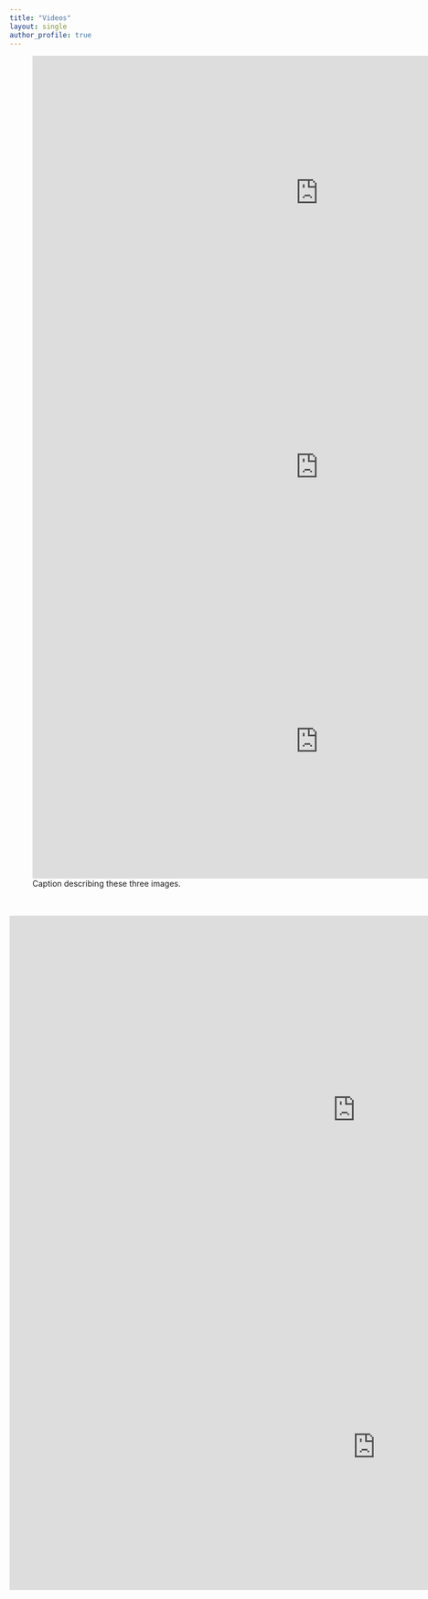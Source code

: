 ```yaml
---
title: "Videos"
layout: single
author_profile: true 
---
```


<figure class="third">
<iframe width="1000" height="480" src="https://www.youtube.com/embed/y7yeKW_ifg8" frameborder="0" allow="accelerometer; autoplay; encrypted-media; gyroscope; picture-in-picture" allowfullscreen></iframe>
<iframe width="1000" height="480" src="https://www.youtube.com/embed/dNd-Qt8c_sI" frameborder="0" allow="accelerometer; autoplay; encrypted-media; gyroscope; picture-in-picture" allowfullscreen></iframe>
<iframe width="1000" height="480" src="https://www.youtube.com/embed/dojO4zEL9sg" frameborder="0" allow="accelerometer; autoplay; encrypted-media; gyroscope; picture-in-picture" allowfullscreen></iframe>
	<figcaption>Caption describing these three images.</figcaption>
</figure>

<br/>

<br/>
<iframe width="1209" height="680" src="https://www.youtube.com/embed/v120B28x9ag" frameborder="0" allow="accelerometer; autoplay; encrypted-media; gyroscope; picture-in-picture" allowfullscreen></iframe>
<br/>
<iframe width="1280" height="500" src="https://www.youtube.com/embed/8pzAoHh6X0o" frameborder="0" allow="accelerometer; autoplay; encrypted-media; gyroscope; picture-in-picture" allowfullscreen></iframe>